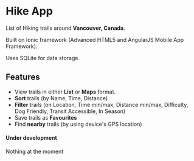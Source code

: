 # **Hike App** #

List of Hiking trails around **Vancouver, Canada**.

Built on Ionic framework (Advanced HTML5 and AngularJS Mobile App Framework).

Uses SQLite for data storage.

## Features ##
* View trails in either **List** or **Maps** format.
* **Sort** trails (by Name, Time, Distance)
* **Filter** trails (on Location, Time min/max, Distance min/max, Difficulty, Dog Friendly, Transit Accessible, In Season)
* Save trails as **Favourites**
* Find **nearby** trails (by using device's GPS location)

#### Under development ####
Nothing at the moment